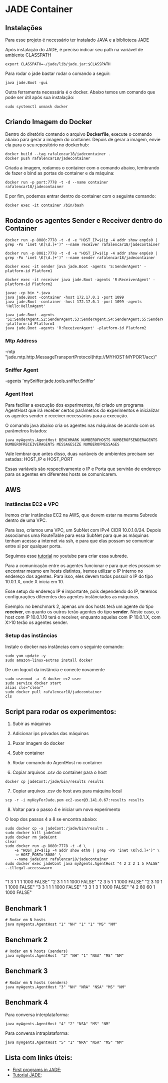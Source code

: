 #  JADE Container

## Instalações

Para esse projeto é necessário ter instalado JAVA e a biblioteca JADE

Após instalação do JADE, é preciso indicar seu path na variável de ambiente CLASSPATH
```
export CLASSPATH=~/jade/lib/jade.jar:$CLASSPATH
```
Para rodar o jade bastar rodar o comando a seguir:
```
java jade.Boot -gui
```

Outra ferramenta necessária é o docker. Abaixo temos um comando que pode ser útil após sua instalação:
```
sudo systemctl unmask docker
```

## Criando Imagem do Docker 

Dentro do diretório contendo o arquivo **Dockerfile**, execute o comando abaixo para gerar a imagem do container. Depois de gerar a imagem, envie ela para o seu repositório no dockerhub:
```
docker build --tag rafalencar18/jadecontainer .
docker push rafalencar18/jadecontainer
```
Criada a imagem, rodamos o container com o comando abaixo, lembrando de fazer o bind as portas do container e da máquina:
```
docker run -p port:7778 -t -d --name container rafalencar18/jadecontainer
```
E por fim, podemos entrar dentro do container com o seguinte comando:
```
docker exec -it container /bin/bash 
```

## Rodando os agentes Sender e Receiver dentro do Container

```
docker run -p 8080:7778 -t -d -e "HOST_IP=$(ip -4 addr show enp6s0 | grep -Po 'inet \K[\d.]+')" --name receiver rafalencar18/jadecontainer

docker run -p 8081:7778 -t -d -e "HOST_IP=$(ip -4 addr show enp6s0 | grep -Po 'inet \K[\d.]+')" --name sender rafalencar18/jadecontainer
```

```
docker exec -it sender java jade.Boot -agents 'S:SenderAgent' -platform-id Platform1

docker exec -it receiver java jade.Boot -agents 'R:ReceiverAgent' -platform-id Platform2
```

```
javac -cp bin *.java 
java jade.Boot -container -host 172.17.0.1 -port 1099
java jade.Boot -container -host 172.17.0.1 -port 1099 -agents 'Hello:HelloAgent'

java jade.Boot -agents 'S1:SenderAgent;S2:SenderAgent;S3:SenderAgent;S4:SenderAgent;S5:SenderAgent' -platform-id Platform1
java jade.Boot -agents 'R:ReceiverAgent' -platform-id Platform2

```

### Mtp Address
-mtp "jade.mtp.http.MessageTransportProtocol(http://MYHOST:MYPORT/acc)"

### Sniffer Agent 
-agents 'mySniffer:jade.tools.sniffer.Sniffer'

### Agent Host

Para faciliar a execução dos experimentos, foi criado um programa AgentHost que irá receber certos parâmetros do experimentos e inicializar os agentes sender e receiver necessários para a execução.

O comando java abaixo cria os agentes nas máquinas de acordo com os parâmetros listados:

```
java myAgents.AgentHost BENCHMARK NUMBEROFHOSTS NUMBEROFSENDERAGENTS NUMBEROFRECEIVERAGENTS MESSAGESIZE NUMBEROFMESSAGES
```

Vale lembrar que antes disso, duas variáveis de ambientes precisam ser setadas: HOST_IP e HOST_PORT

Essas variáveis são respectivamente o IP e Porta que servirão de endereço para os agentes em diferentes hosts se comunicarem.

## AWS 

### Instâncias EC2 e VPC
Iremos criar instâncias EC2 na AWS, que devem estar na mesma Subrede dentro de uma VPC. 

Para isso, criamos uma VPC, um SubNet com IPv4 CIDR 10.0.1.0/24. Depois associamos uma RouteTable para essa SubNet para que as máquinas tenham acesso a internet via ssh, e para que elas possam se comunicar entre si por qualquer porta.

Seguimos esse [tutorial](https://www.youtube.com/watch?v=Qw7NWssyl8Y) no youtube para criar essa subrede.

Para a comunicação entre os agentes funcionar e para que eles possam se encontrar mesmo em hosts distintos, iremos utilizar o IP interno no endereço dos agentes. Para isso, eles devem todos possuir o IP do tipo 10.0.1.X, onde X inicia em 10.

Esse setup do endereço IP é importante, pois dependendo do IP, teremos configurações diferentes dos agentes instânciados as máquinas.

Exemplo: no benchmark 2, apenas um dos hosts terá um agente do tipo **receiver**, en quanto os outros terão agentes do tipo **sender**. Neste caso, o host com IP 10.0.1.10 terá o receiver, enquanto aquelas com IP 10.0.1.X, com X>10 terão os agentes sender.

### Setup das instâncias
Instale o docker nas instâncias com o seguinte comando:
```
sudo yum update -y
sudo amazon-linux-extras install docker

```
De um logout da instância e conecte novamente

```
sudo usermod -a -G docker ec2-user
sudo service docker start
alias cls="clear"
sudo docker pull rafalencar18/jadecontainer
cls
```

## Script para rodar os experimentos:

1. Subir as máquinas

2. Adicionar ips privados das máquinas

3. Puxar imagem do docker

4. Subir container

5. Rodar comando do AgentHost no container

6. Copiar arquivos .csv do container para o host
```
docker cp jadeCont:/jade/bin/results results
```

7. Copiar arquivos .csv do host aws para máquina local
```
scp -r -i myKeyForJade.pem ec2-user@3.141.0.67:results results
```

8. Voltar para o passo 4 e iniciar um novo experimento


O loop dos passos 4 a 8 se encontra abaixo:
```
sudo docker cp -a jadeCont:/jade/bin/results .
sudo docker kill jadeCont 
sudo docker rm jadeCont
clear
sudo docker run -p 8080:7778 -t -d \
    -e "HOST_IP=$(ip -4 addr show eth0 | grep -Po 'inet \K[\d.]+')" \
    -e HOST_PORT='8080' \
    --name jadeCont rafalencar18/jadecontainer
sudo docker exec jadeCont java myAgents.AgentHost "4 2 2 2 1 5 FALSE" --illegal-access=warn


```
"1 3 1 1 1 1000 FALSE"
"2 3 1 1 1 1000 FALSE"
"2 3 5 1 1 1000 FALSE"
"2 3 10 1 1 1000 FALSE"
"3 3 1 1 1 1000 FALSE"
"3 3 1 3 1 1000 FALSE"
"4 2 60 60 1 1000 FALSE"

## Benchmark 1
```
# Rodar em N hosts 
java myAgents.AgentHost "1" "NH" "1" "1" "MS" "NM" 
```
## Benchmark 2
```
# Rodar em N hosts (senders)
java myAgents.AgentHost  "2" "NH" "1" "NSA" "MS" "NM"  
```

## Benchmark 3
```
# Rodar em N hosts (senders) 
java myAgents.AgentHost "3" "NH" "NRA" "NSA" "MS" "NM"  
```

## Benchmark 4
Para conversa interplataforma:
```
java myAgents.AgentHost "4" "2" "NSA" "MS" "NM"
```
Para conversa intraplataforma:
```
java myAgents.AgentHost "5" "1" "NRA" "NSA" "MS" "NM"
```

## Lista com links úteis:
- [First programs in JADE](https://www.iro.umontreal.ca/~vaucher/Agents/Jade/primer2.html);
- [Tutorial JADE](https://jade.tilab.com/doc/tutorials/JADEAdmin/JadePlatformTutorial.html);

